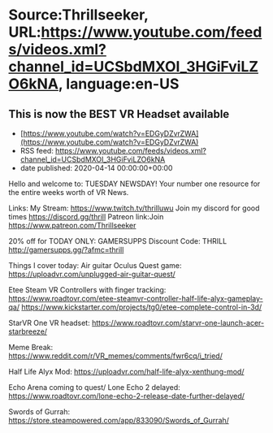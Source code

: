 # Source:Thrillseeker, URL:https://www.youtube.com/feeds/videos.xml?channel_id=UCSbdMXOI_3HGiFviLZO6kNA, language:en-US

## This is now the BEST VR Headset available
 - [https://www.youtube.com/watch?v=EDGyDZvrZWA](https://www.youtube.com/watch?v=EDGyDZvrZWA)
 - RSS feed: https://www.youtube.com/feeds/videos.xml?channel_id=UCSbdMXOI_3HGiFviLZO6kNA
 - date published: 2020-04-14 00:00:00+00:00

Hello and welcome to: TUESDAY NEWSDAY! Your number one resource for the entire weeks worth of VR News. 

Links:
My Stream:
https://www.twitch.tv/thrilluwu
Join my discord for good times
https://discord.gg/thrill
Patreon link:Join
https://www.patreon.com/Thrillseeker

20% off for TODAY ONLY: GAMERSUPPS Discount Code: THRILL
http://gamersupps.gg/?afmc=thrill

Things I cover today: 
Air guitar Oculus Quest game:
https://uploadvr.com/unplugged-air-guitar-quest/

Etee Steam VR Controllers with finger tracking:
https://www.roadtovr.com/etee-steamvr-controller-half-life-alyx-gameplay-qa/
https://www.kickstarter.com/projects/tg0/etee-complete-control-in-3d/


StarVR One VR headset:
https://www.roadtovr.com/starvr-one-launch-acer-starbreeze/

Meme Break:
https://www.reddit.com/r/VR_memes/comments/fwr6cq/i_tried/

Half Life Alyx Mod:
https://uploadvr.com/half-life-alyx-xenthung-mod/

Echo Arena coming to quest/ Lone Echo 2 delayed:
https://www.roadtovr.com/lone-echo-2-release-date-further-delayed/

Swords of Gurrah: 
https://store.steampowered.com/app/833090/Swords_of_Gurrah/

